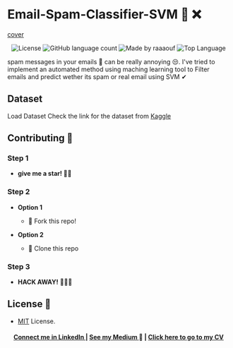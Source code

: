 # Email-Spam-Classifier-SVM 📩 ❌
[cover](https://github.com/raaaouf/Email-Spam-Classifier/blob/main/68747470733a2f2f6170706c6965646d616368696e656c6561726e696e672e66696c65732e776f726470726573732e636f6d2f323031372f30312f7370616d2d66696c7465722e706e673f773d363230.png)

<p align="center">
  <img alt="License" src="https://img.shields.io/badge/license-MIT-%237159c1">
  

  <img alt="GitHub language count" src="https://img.shields.io/github/languages/count/raaaouf/Email-Spam-Classifier?color=%237159c1">
  

  <img alt="Made by raaaouf " src="https://img.shields.io/badge/made%20by-raaaouf-%237159c1">  
 

  <img alt="Top Language" src="https://img.shields.io/github/languages/top/raaaouf/Email-Spam-Classifier?color=%237159c1">
</p>

spam messages in your emails 📩 can be really annoying 😒. I've tried to implement an automated method using maching learning tool  to Filter 
 emails and predict wether its spam or real email using SVM ✔

## Dataset 
Load Dataset
Check the link for the dataset from [Kaggle](https://www.kaggle.com/uciml/sms-spam-collection-dataset)

## Contributing 🙌
### Step 1
- **give me a star! 🌟**🌟 

### Step 2

- **Option 1**
    - 🍴 Fork this repo!

- **Option 2**
    - 👯 Clone this repo 
### Step 3
- **HACK AWAY!** 🔨🔨🔨


## License 📝

- [MIT](http://opensource.org/licenses/mit-license.php) License.

<h4 align="center">
<a href="http://linkedin.com/in/raoufzoghbi">Connect me in LinkedIn </a> | <a href="https://medium.com/@raaaaouf">See my Medium </a>👀 | <a href=" ">Click here to go to my CV</a>
</h4>
